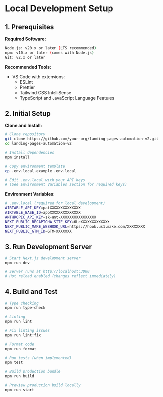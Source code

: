 # Local Development Setup

## 1. Prerequisites

**Required Software:**
```bash
Node.js: v20.x or later (LTS recommended)
npm: v10.x or later (comes with Node.js)
Git: v2.x or later
```

**Recommended Tools:**
- VS Code with extensions:
  - ESLint
  - Prettier
  - Tailwind CSS IntelliSense
  - TypeScript and JavaScript Language Features

## 2. Initial Setup

**Clone and Install:**
```bash
# Clone repository
git clone https://github.com/your-org/landing-pages-automation-v2.git
cd landing-pages-automation-v2

# Install dependencies
npm install

# Copy environment template
cp .env.local.example .env.local

# Edit .env.local with your API keys
# (See Environment Variables section for required keys)
```

**Environment Variables:**
```bash
# .env.local (required for local development)
AIRTABLE_API_KEY=patXXXXXXXXXXXXXX
AIRTABLE_BASE_ID=appXXXXXXXXXXXXXX
ANTHROPIC_API_KEY=sk-ant-XXXXXXXXXXXXXXXX
NEXT_PUBLIC_RECAPTCHA_SITE_KEY=6LcXXXXXXXXXXXXX
NEXT_PUBLIC_MAKE_WEBHOOK_URL=https://hook.us1.make.com/XXXXXXXX
NEXT_PUBLIC_GTM_ID=GTM-XXXXXXX
```

## 3. Run Development Server

```bash
# Start Next.js development server
npm run dev

# Server runs at http://localhost:3000
# Hot reload enabled (changes reflect immediately)
```

## 4. Build and Test

```bash
# Type checking
npm run type-check

# Linting
npm run lint

# Fix linting issues
npm run lint:fix

# Format code
npm run format

# Run tests (when implemented)
npm test

# Build production bundle
npm run build

# Preview production build locally
npm run start
```
